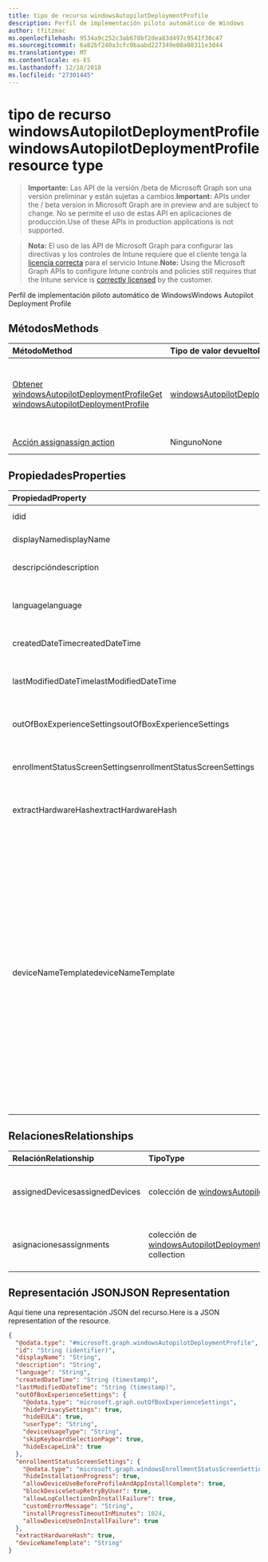 ```yaml
---
title: tipo de recurso windowsAutopilotDeploymentProfile
description: Perfil de implementación piloto automático de Windows
author: tfitzmac
ms.openlocfilehash: 9534a9c252c3ab678bf2dea83d497c9541f30c47
ms.sourcegitcommit: 6a82bf240a3cfc0baabd227349e08a08311e3d44
ms.translationtype: MT
ms.contentlocale: es-ES
ms.lasthandoff: 12/18/2018
ms.locfileid: "27301445"
---
```

# <a name="windowsautopilotdeploymentprofile-resource-type"></a><span data-ttu-id="1d6a7-103">tipo de recurso windowsAutopilotDeploymentProfile</span><span class="sxs-lookup"><span data-stu-id="1d6a7-103">windowsAutopilotDeploymentProfile resource type</span></span>

> <span data-ttu-id="1d6a7-104">**Importante:** Las API de la versión /beta de Microsoft Graph son una versión preliminar y están sujetas a cambios.</span><span class="sxs-lookup"><span data-stu-id="1d6a7-104">**Important:** APIs under the / beta version in Microsoft Graph are in preview and are subject to change.</span></span> <span data-ttu-id="1d6a7-105">No se permite el uso de estas API en aplicaciones de producción.</span><span class="sxs-lookup"><span data-stu-id="1d6a7-105">Use of these APIs in production applications is not supported.</span></span>

> <span data-ttu-id="1d6a7-106">**Nota:** El uso de las API de Microsoft Graph para configurar las directivas y los controles de Intune requiere que el cliente tenga la [licencia correcta](https://go.microsoft.com/fwlink/?linkid=839381) para el servicio Intune.</span><span class="sxs-lookup"><span data-stu-id="1d6a7-106">**Note:** Using the Microsoft Graph APIs to configure Intune controls and policies still requires that the Intune service is [correctly licensed](https://go.microsoft.com/fwlink/?linkid=839381) by the customer.</span></span>

<span data-ttu-id="1d6a7-107">Perfil de implementación piloto automático de Windows</span><span class="sxs-lookup"><span data-stu-id="1d6a7-107">Windows Autopilot Deployment Profile</span></span>
## <a name="methods"></a><span data-ttu-id="1d6a7-108">Métodos</span><span class="sxs-lookup"><span data-stu-id="1d6a7-108">Methods</span></span>
|<span data-ttu-id="1d6a7-109">Método</span><span class="sxs-lookup"><span data-stu-id="1d6a7-109">Method</span></span>|<span data-ttu-id="1d6a7-110">Tipo de valor devuelto</span><span class="sxs-lookup"><span data-stu-id="1d6a7-110">Return Type</span></span>|<span data-ttu-id="1d6a7-111">Descripción</span><span class="sxs-lookup"><span data-stu-id="1d6a7-111">Description</span></span>|
|:---|:---|:---|
|[<span data-ttu-id="1d6a7-112">Obtener windowsAutopilotDeploymentProfile</span><span class="sxs-lookup"><span data-stu-id="1d6a7-112">Get windowsAutopilotDeploymentProfile</span></span>](../api/intune-enrollment-windowsautopilotdeploymentprofile-get.md)|[<span data-ttu-id="1d6a7-113">windowsAutopilotDeploymentProfile</span><span class="sxs-lookup"><span data-stu-id="1d6a7-113">windowsAutopilotDeploymentProfile</span></span>](../resources/intune-enrollment-windowsautopilotdeploymentprofile.md)|<span data-ttu-id="1d6a7-114">Leer las propiedades y las relaciones del objeto [windowsAutopilotDeploymentProfile](../resources/intune-enrollment-windowsautopilotdeploymentprofile.md) .</span><span class="sxs-lookup"><span data-stu-id="1d6a7-114">Read properties and relationships of the [windowsAutopilotDeploymentProfile](../resources/intune-enrollment-windowsautopilotdeploymentprofile.md) object.</span></span>|
|[<span data-ttu-id="1d6a7-115">Acción assign</span><span class="sxs-lookup"><span data-stu-id="1d6a7-115">assign action</span></span>](../api/intune-enrollment-windowsautopilotdeploymentprofile-assign.md)|<span data-ttu-id="1d6a7-116">Ninguno</span><span class="sxs-lookup"><span data-stu-id="1d6a7-116">None</span></span>|<span data-ttu-id="1d6a7-117">Todavía no documentado</span><span class="sxs-lookup"><span data-stu-id="1d6a7-117">Not yet documented</span></span>|

## <a name="properties"></a><span data-ttu-id="1d6a7-118">Propiedades</span><span class="sxs-lookup"><span data-stu-id="1d6a7-118">Properties</span></span>
|<span data-ttu-id="1d6a7-119">Propiedad</span><span class="sxs-lookup"><span data-stu-id="1d6a7-119">Property</span></span>|<span data-ttu-id="1d6a7-120">Tipo</span><span class="sxs-lookup"><span data-stu-id="1d6a7-120">Type</span></span>|<span data-ttu-id="1d6a7-121">Descripción</span><span class="sxs-lookup"><span data-stu-id="1d6a7-121">Description</span></span>|
|:---|:---|:---|
|<span data-ttu-id="1d6a7-122">id</span><span class="sxs-lookup"><span data-stu-id="1d6a7-122">id</span></span>|<span data-ttu-id="1d6a7-123">String</span><span class="sxs-lookup"><span data-stu-id="1d6a7-123">String</span></span>|<span data-ttu-id="1d6a7-124">Clave de perfil</span><span class="sxs-lookup"><span data-stu-id="1d6a7-124">Profile Key</span></span>|
|<span data-ttu-id="1d6a7-125">displayName</span><span class="sxs-lookup"><span data-stu-id="1d6a7-125">displayName</span></span>|<span data-ttu-id="1d6a7-126">String</span><span class="sxs-lookup"><span data-stu-id="1d6a7-126">String</span></span>|<span data-ttu-id="1d6a7-127">Nombre del perfil</span><span class="sxs-lookup"><span data-stu-id="1d6a7-127">Name of the profile</span></span>|
|<span data-ttu-id="1d6a7-128">descripción</span><span class="sxs-lookup"><span data-stu-id="1d6a7-128">description</span></span>|<span data-ttu-id="1d6a7-129">String</span><span class="sxs-lookup"><span data-stu-id="1d6a7-129">String</span></span>|<span data-ttu-id="1d6a7-130">Descripción del perfil</span><span class="sxs-lookup"><span data-stu-id="1d6a7-130">Description of the profile</span></span>|
|<span data-ttu-id="1d6a7-131">language</span><span class="sxs-lookup"><span data-stu-id="1d6a7-131">language</span></span>|<span data-ttu-id="1d6a7-132">String</span><span class="sxs-lookup"><span data-stu-id="1d6a7-132">String</span></span>|<span data-ttu-id="1d6a7-133">Idioma configurado en el dispositivo</span><span class="sxs-lookup"><span data-stu-id="1d6a7-133">Language configured on the device</span></span>|
|<span data-ttu-id="1d6a7-134">createdDateTime</span><span class="sxs-lookup"><span data-stu-id="1d6a7-134">createdDateTime</span></span>|<span data-ttu-id="1d6a7-135">DateTimeOffset</span><span class="sxs-lookup"><span data-stu-id="1d6a7-135">DateTimeOffset</span></span>|<span data-ttu-id="1d6a7-136">Hora de creación de perfiles</span><span class="sxs-lookup"><span data-stu-id="1d6a7-136">Profile creation time</span></span>|
|<span data-ttu-id="1d6a7-137">lastModifiedDateTime</span><span class="sxs-lookup"><span data-stu-id="1d6a7-137">lastModifiedDateTime</span></span>|<span data-ttu-id="1d6a7-138">DateTimeOffset</span><span class="sxs-lookup"><span data-stu-id="1d6a7-138">DateTimeOffset</span></span>|<span data-ttu-id="1d6a7-139">Perfil modificó por última vez el tiempo</span><span class="sxs-lookup"><span data-stu-id="1d6a7-139">Profile last modified time</span></span>|
|<span data-ttu-id="1d6a7-140">outOfBoxExperienceSettings</span><span class="sxs-lookup"><span data-stu-id="1d6a7-140">outOfBoxExperienceSettings</span></span>|[<span data-ttu-id="1d6a7-141">outOfBoxExperienceSettings</span><span class="sxs-lookup"><span data-stu-id="1d6a7-141">outOfBoxExperienceSettings</span></span>](../resources/intune-enrollment-outofboxexperiencesettings.md)|<span data-ttu-id="1d6a7-142">Fuera de la experiencia del cuadro Configuración</span><span class="sxs-lookup"><span data-stu-id="1d6a7-142">Out of box experience setting</span></span>|
|<span data-ttu-id="1d6a7-143">enrollmentStatusScreenSettings</span><span class="sxs-lookup"><span data-stu-id="1d6a7-143">enrollmentStatusScreenSettings</span></span>|[<span data-ttu-id="1d6a7-144">windowsEnrollmentStatusScreenSettings</span><span class="sxs-lookup"><span data-stu-id="1d6a7-144">windowsEnrollmentStatusScreenSettings</span></span>](../resources/intune-enrollment-windowsenrollmentstatusscreensettings.md)|<span data-ttu-id="1d6a7-145">Configuración de pantalla de estado de inscripción</span><span class="sxs-lookup"><span data-stu-id="1d6a7-145">Enrollment status screen setting</span></span>|
|<span data-ttu-id="1d6a7-146">extractHardwareHash</span><span class="sxs-lookup"><span data-stu-id="1d6a7-146">extractHardwareHash</span></span>|<span data-ttu-id="1d6a7-147">Boolean</span><span class="sxs-lookup"><span data-stu-id="1d6a7-147">Boolean</span></span>|<span data-ttu-id="1d6a7-148">Extracción de HardwareHash para el perfil</span><span class="sxs-lookup"><span data-stu-id="1d6a7-148">HardwareHash Extraction for the profile</span></span>|
|<span data-ttu-id="1d6a7-149">deviceNameTemplate</span><span class="sxs-lookup"><span data-stu-id="1d6a7-149">deviceNameTemplate</span></span>|<span data-ttu-id="1d6a7-150">String</span><span class="sxs-lookup"><span data-stu-id="1d6a7-150">String</span></span>|<span data-ttu-id="1d6a7-151">La plantilla usada para el nombre del dispositivo de piloto automático.</span><span class="sxs-lookup"><span data-stu-id="1d6a7-151">The template used to name the AutoPilot Device.</span></span> <span data-ttu-id="1d6a7-152">Esto puede ser un texto personalizado y también puede contener el número de serie del dispositivo, o bien un número generado aleatoriamente.</span><span class="sxs-lookup"><span data-stu-id="1d6a7-152">This can be a custom text and can also contain either the serial number of the device, or a randomly generated number.</span></span> <span data-ttu-id="1d6a7-153">La longitud total del texto generado por la plantilla puede ser no más de 15 caracteres.</span><span class="sxs-lookup"><span data-stu-id="1d6a7-153">The total length of the text generated by the template can be no more than 15 characters.</span></span>|

## <a name="relationships"></a><span data-ttu-id="1d6a7-154">Relaciones</span><span class="sxs-lookup"><span data-stu-id="1d6a7-154">Relationships</span></span>
|<span data-ttu-id="1d6a7-155">Relación</span><span class="sxs-lookup"><span data-stu-id="1d6a7-155">Relationship</span></span>|<span data-ttu-id="1d6a7-156">Tipo</span><span class="sxs-lookup"><span data-stu-id="1d6a7-156">Type</span></span>|<span data-ttu-id="1d6a7-157">Descripción</span><span class="sxs-lookup"><span data-stu-id="1d6a7-157">Description</span></span>|
|:---|:---|:---|
|<span data-ttu-id="1d6a7-158">assignedDevices</span><span class="sxs-lookup"><span data-stu-id="1d6a7-158">assignedDevices</span></span>|<span data-ttu-id="1d6a7-159">colección de [windowsAutopilotDeviceIdentity](../resources/intune-enrollment-windowsautopilotdeviceidentity.md)</span><span class="sxs-lookup"><span data-stu-id="1d6a7-159">[windowsAutopilotDeviceIdentity](../resources/intune-enrollment-windowsautopilotdeviceidentity.md) collection</span></span>|<span data-ttu-id="1d6a7-160">La lista de dispositivos asignados para el perfil.</span><span class="sxs-lookup"><span data-stu-id="1d6a7-160">The list of assigned devices for the profile.</span></span>|
|<span data-ttu-id="1d6a7-161">asignaciones</span><span class="sxs-lookup"><span data-stu-id="1d6a7-161">assignments</span></span>|<span data-ttu-id="1d6a7-162">colección de [windowsAutopilotDeploymentProfileAssignment](../resources/intune-enrollment-windowsautopilotdeploymentprofileassignment.md)</span><span class="sxs-lookup"><span data-stu-id="1d6a7-162">[windowsAutopilotDeploymentProfileAssignment](../resources/intune-enrollment-windowsautopilotdeploymentprofileassignment.md) collection</span></span>|<span data-ttu-id="1d6a7-163">La lista de las asignaciones de grupo para el perfil.</span><span class="sxs-lookup"><span data-stu-id="1d6a7-163">The list of group assignments for the profile.</span></span>|

## <a name="json-representation"></a><span data-ttu-id="1d6a7-164">Representación JSON</span><span class="sxs-lookup"><span data-stu-id="1d6a7-164">JSON Representation</span></span>
<span data-ttu-id="1d6a7-165">Aquí tiene una representación JSON del recurso.</span><span class="sxs-lookup"><span data-stu-id="1d6a7-165">Here is a JSON representation of the resource.</span></span>
<!-- {
  "blockType": "resource",
  "keyProperty": "id",
  "@odata.type": "microsoft.graph.windowsAutopilotDeploymentProfile"
}
-->
``` json
{
  "@odata.type": "#microsoft.graph.windowsAutopilotDeploymentProfile",
  "id": "String (identifier)",
  "displayName": "String",
  "description": "String",
  "language": "String",
  "createdDateTime": "String (timestamp)",
  "lastModifiedDateTime": "String (timestamp)",
  "outOfBoxExperienceSettings": {
    "@odata.type": "microsoft.graph.outOfBoxExperienceSettings",
    "hidePrivacySettings": true,
    "hideEULA": true,
    "userType": "String",
    "deviceUsageType": "String",
    "skipKeyboardSelectionPage": true,
    "hideEscapeLink": true
  },
  "enrollmentStatusScreenSettings": {
    "@odata.type": "microsoft.graph.windowsEnrollmentStatusScreenSettings",
    "hideInstallationProgress": true,
    "allowDeviceUseBeforeProfileAndAppInstallComplete": true,
    "blockDeviceSetupRetryByUser": true,
    "allowLogCollectionOnInstallFailure": true,
    "customErrorMessage": "String",
    "installProgressTimeoutInMinutes": 1024,
    "allowDeviceUseOnInstallFailure": true
  },
  "extractHardwareHash": true,
  "deviceNameTemplate": "String"
}
```






